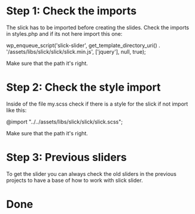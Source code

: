 # Step 1: Check the imports

The slick has to be imported before creating the slides.
Check the imports in styles.php and if its not here import this one:

wp_enqueue_script('slick-slider', get_template_directory_uri() . '/assets/libs/slick/slick/slick.min.js', ['jquery'], null, true);

Make sure that the path it's right.

# Step 2: Check the style import

Inside of the file my.scss check if there is a style for the slick if not import like this:

@import "../../assets/libs/slick/slick/slick.scss";

Make sure that the path it's right.

# Step 3: Previous sliders

To get the slider you can always check the old sliders in the previous projects to have a base of how to work with slick slider.

# Done

